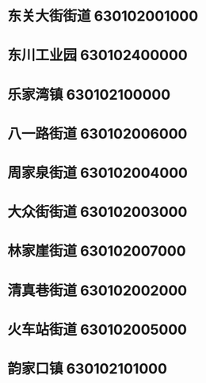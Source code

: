 # 东关大街街道 630102001000
# 东川工业园 630102400000
# 乐家湾镇 630102100000
# 八一路街道 630102006000
# 周家泉街道 630102004000
# 大众街街道 630102003000
# 林家崖街道 630102007000
# 清真巷街道 630102002000
# 火车站街道 630102005000
# 韵家口镇 630102101000
